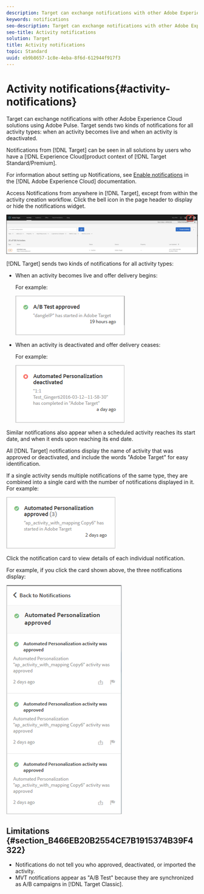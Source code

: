 ```yaml
---
description: Target can exchange notifications with other Adobe Experience Cloud solutions using Adobe Pulse. Target sends two kinds of notifications for all activity types  when an activity becomes live and when an activity is deactivated.
keywords: notifications
seo-description: Target can exchange notifications with other Adobe Experience Cloud solutions using Adobe Pulse. Target sends two kinds of notifications for all activity types  when an activity becomes live and when an activity is deactivated.
seo-title: Activity notifications
solution: Target
title: Activity notifications
topic: Standard
uuid: eb9b8657-1c8e-4eba-8f6d-612944f917f3
---
```


# Activity notifications{#activity-notifications}

Target can exchange notifications with other Adobe Experience Cloud solutions using Adobe Pulse. Target sends two kinds of notifications for all activity types: when an activity becomes live and when an activity is deactivated.

Notifications from [!DNL Target] can be seen in all solutions by users who have a [!DNL Experience Cloud]product context of [!DNL Target Standard/Premium].

For information about setting up Notifications, see [Enable notifications](https://docs.adobe.com/content/help/en/core-services/interface/manage-users-and-products/getting-started-experience-cloud.html#concept_0105453AD71847B8BFCAF4A40915F157) in the [!DNL Adobe Experience Cloud] documentation.

Access Notifications from anywhere in [!DNL Target], except from within the activity creation workflow. Click the bell icon in the page header to display or hide the notifications widget.

![Notifications icon](assets/notifications-shell.png)

[!DNL Target] sends two kinds of notifications for all activity types:

* When an activity becomes live and offer delivery begins:

  For example:

  ![](assets/notif_app.png)

* When an activity is deactivated and offer delivery ceases:

  For example:

  ![](assets/notif-deact.png)

Similar notifications also appear when a scheduled activity reaches its start date, and when it ends upon reaching its end date.

All [!DNL Target] notifications display the name of activity that was approved or deactivated, and include the words "Adobe Target" for easy identification.

If a single activity sends multiple notifications of the same type, they are combined into a single card with the number of notifications displayed in it. For example:

![](assets/notif-multi.png)

Click the notification card to view details of each individual notification.

For example, if you click the card shown above, the three notifications display:

![](assets/notif-multi-open.png)

## Limitations {#section_B466EB20B2554CE7B1915374B39F4322}

* Notifications do not tell you who approved, deactivated, or imported the activity. 
* MVT notifications appear as "A/B Test" because they are synchronized as A/B campaigns in [!DNL Target Classic].

